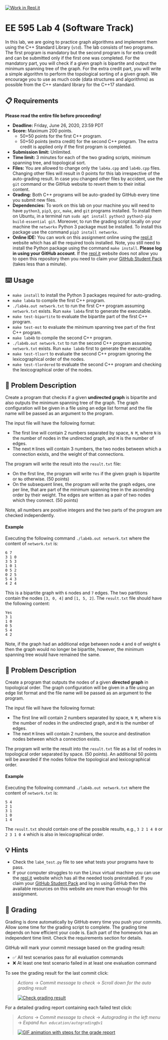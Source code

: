 [![Work in Repl.it](https://classroom.github.com/assets/work-in-replit-14baed9a392b3a25080506f3b7b6d57f295ec2978f6f33ec97e36a161684cbe9.svg)](https://classroom.github.com/online_ide?assignment_repo_id=2875275&assignment_repo_type=AssignmentRepo)
# EE 595 Lab 4 (Software Track)
In this lab, we are going to practice graph algorithms and implement them using the C++ Standard Library (`std`). The lab consists of two programs. The first program is mandatory but the second program is for extra credit and can be submitted only if the first one was completed. For the mandatory part, you will check if a given graph is bipartite and output the minimum spanning tree of the graph. For the extra credit part, you will write a simple algorithm to perform the topological sorting of a given graph. We encourage you to use as much code (data structures and algorithms) as possible from the C++ standard library for the C++17 standard.

## :clipboard: Requirements
**Please read the entire file before proceeding!**
- **Deadline:** Friday, June 26, 2020, 23:59 PDT
- **Score:** Maximum 200 points.
    - 50+50 points for the first C++ program.
    - 50+50 points (extra credit) for the second C++ program. The extra credit is applied only if the first program is completed.
- **Submission limit:** Unlimited.
- **Time limit:** 3 minutes for each of the two grading scripts, minimum spanning tree, and topological sort.
- **Files:** You are allowed to change only the ``lab4a.cpp`` and ``lab4b.cpp`` files. Changing other files will result in 0 points for this lab irrespective of the auto-grading result. In case you changed other files by accident, use the ``git`` command or the GitHub website to revert them to their initial content.
- **Grading:** Both C++ programs will be auto-graded by GitHub every time you submit new files.
- **Dependencies:** To work on this lab on your machine you will need to have ``python3``, ``pip3``, ``gcc``, ``make``, and ``git`` programs installed. To install them on Ubuntu, in a terminal run ``sudo apt install python3 python3-pip build-essential git``. Moreover, to run the grading script locally on your machine the ``networkx`` Python 3 package must be installed. To install this package use the command ``pip3 install networkx``. 
- **Online IDE:** You can work on this assignment online using the [repl.it](https://repl.it/) website which has all the required tools installed. Note, you still need to install the Python package using the command ``make install``. **Please log in using your GitHub account**. If the [repl.it](https://repl.it/) website does not allow you to open this repository then you need to claim your [GitHub Student Pack](https://education.github.com/discount_requests/new) (takes less than a minute).


## :keyboard: Usage
- ``make install`` to install the Python 3 packages required for auto-grading.
- ``make lab4a`` to compile the first C++ program.
- ``./lab4a.out network.txt`` to run the first C++ program assuming ``network.txt`` exists. Run ``make lab4a`` first to generate the executable.
- ``make test-bipartite`` to evaluate the bipartite part of the first C++ program.
- ``make test-mst`` to evaluate the minimum spanning tree part of the first C++ program.
- ``make lab4b`` to compile the second C++ program.
- ``./lab4b.out network.txt`` to run the second C++ program assuming ``network.txt`` exists. Run ``make lab4b`` first to generate the executable.
- ``make test-tlsort`` to evaluate the second C++ program ignoring the lexicographical order of the nodes.
- ``make test-tlordered`` to evaluate the second C++ program and checking the lexicographical order of the nodes.

## :abacus: Problem Description
Create a program that checks if a given **undirected graph** is bipartite and also outputs the minimum spanning tree of the graph. The graph configuration will be given in a file using an edge list format and the file name will be passed as an argument to the program. 

The input file will have the following format: 
- The first line will contain 2 numbers separated by space, ``N M``, where ``N`` is the number of nodes in the undirected graph, and ``M`` is the number of edges. 
- The next ``M`` lines will contain 3 numbers, the two nodes between which a connection exists, and the weight of that connections.

The program will write the result into the ``result.txt`` file:
- On the first line, the program will write ``Yes`` if the given graph is bipartite or `No` otherwise. (50 points)
- On the subsequent lines, the program will write the graph edges, one per line, that are part of the minimum spanning tree in the ascending order by their weight. The edges are written as a pair of two nodes which they connect. (50 points)

Note, all numbers are positive integers and the two parts of the program are checked independently.


#### Example
Executing the following command ``./lab4b.out network.txt`` where the content of ``network.txt`` is:
```
6 7
3 1 0
3 5 3
1 0 1
0 5 2
0 2 5
5 4 3
4 2 4
```

This is a bipartite graph with `6` nodes and `7` edges. The two partitions contain the nodes `[3, 0, 4]` and `[1, 5, 2]`. The ``result.txt`` file should have the following content:
```
Yes
3 1
1 0
0 5
5 4
4 2
```
Note, if the graph had an additional edge between node `4` and `0` of weight `6` then the graph would no longer be bipartite, however, the minimum spanning tree would have remained the same.


## :abacus: Problem Description
Create a program that outputs the nodes of a given **directed graph** in topological order. The graph configuration will be given in a file using an edge list format and the file name will be passed as an argument to the program. 

The input file will have the following format: 
- The first line will contain 2 numbers separated by space, ``N M``, where ``N`` is the number of nodes in the undirected graph, and ``M`` is the number of edges. 
- The next ``M`` lines will contain 2 numbers, the source and destination nodes between which a connection exists.

The program will write the result into the ``result.txt`` file as a list of nodes in topological order separated by space. (50 points). An additional 50 points will be awarded if the nodes follow the topological and lexicographical order.


#### Example
Executing the following command ``./lab4b.out network.txt`` where the content of ``network.txt`` is:
```
5 4
2 1
3 1
1 0
1 4
```

The ``result.txt`` should contain one of the possible results, e.g., `3 2 1 4 0` or ` 2 3 1 0 4` which is also in lexicographical order.


## :bulb: Hints
- Check the ``lab4_test.py`` file to see what tests your programs have to pass.
- If your computer struggles to run the Linux virtual machine you can use the [repl.it](https://repl.it/) website which has all the needed tools preinstalled. If you claim your [GitHub Student Pack](https://education.github.com/discount_requests/new) and log in using GitHub then the available resources on this website are more than enough for this assignment.


## :memo: Grading
Grading is done automatically by GitHub every time you push your commits. Allow some time for the grading script to complete. The grading time depends on how efficient your code is. Each part of the homework has an independent time limit. Check the requirements section for details. 

GitHub will mark your commit message based on the grading result:
  * :white_check_mark: All test scenarios pass for all evaluation commands 
  * :x: At least one test scenario failed in at least one evaluation command
  
To see the grading result for the last commit click:
> *Actions* → *Commit message to check* → *Scroll down for the auto grading result*
>
> [![Check grading result](https://i.gyazo.com/cd72e0166bdeb3ef291c9f2b4454f4c7.gif)](https://gyazo.com/cd72e0166bdeb3ef291c9f2b4454f4c7)

For a detailed grading report containing each failed test click:
> *Actions* → *Commit message to check* → *Autograding in the left menu* → *Expand ``Run education/autograding@v1``*
>
> [![GIF animation with steps for the grade report](https://i.gyazo.com/2c98694f1d372a5be13e95641912228e.gif)](https://gyazo.com/2c98694f1d372a5be13e95641912228e)

